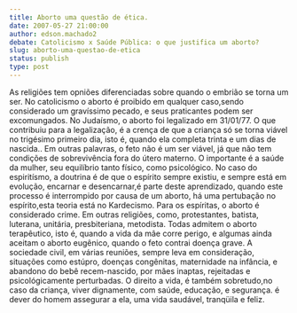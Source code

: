 ```yaml
---
title: Aborto uma questão de ética.
date: 2007-05-27 21:00:00
author: edson.machado2
debate: Catolicismo x Saúde Pública: o que justifica um aborto?
slug: aborto-uma-questao-de-etica
status: publish 
type: post
---
```


  

As religiões tem opniões diferenciadas sobre quando o embrião se torna um ser. No catolicismo o aborto é proibido em qualquer caso,sendo considerado um gravíssimo pecado, e seus praticantes podem ser excomungados. No Judaísmo, o aborto foi legalizado em 31/01/77. O que contribuiu para a legalização, é a crença de que a criança só se torna viável no trigésimo primeiro dia, isto é, quando ela completa trinta e um dias de nascida.. Em outras palavras, o feto não é um ser viável, já que não tem condições de sobrevivência fora do útero materno. O importante é a saúde da mulher, seu equilíbrio tanto físico, como psicológico. No caso do espiritísmo, a doutrina é de que o espírito sempre existiu, e sempre está em evolução, encarnar e desencarnar,é parte deste aprendizado, quando este processo é interrompido por causa de um aborto, há uma pertubação no espírito,esta teoria está no Kardecismo. Para os espíritas, o aborto é considerado crime. Em outras religiões, como, protestantes, batista, luterana, unitária, presbiteriana, metodista. Todas admitem o aborto terapêutico, isto é, quando a vida da mâe corre perigo, e algumas ainda aceitam o aborto eugênico, quando o feto contrai doença grave. A sociedade civil, em várias reuniões, sempre leva em consideração, situações como estúpro, doenças congênitas, maternidade na infância, e abandono do bebê recem-nascido, por mães inaptas, rejeitadas e psicológicamente perturbadas. O direito a vida, é também sobretudo,no caso da criança, viver dignamente, com saúde, educação, e segurança. é dever do homem assegurar a ela, uma vida saudável, tranqüila e feliz.
